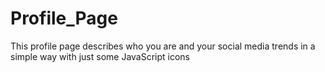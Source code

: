 # Profile_Page
This profile page describes who you are and your social media trends in a simple way with just some JavaScript icons

